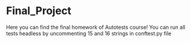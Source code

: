 # Final_Project
Here you can find the final homework of Autotests course!
You can run all tests headless by uncommenting 15 and 16 strings in conftest.py file
